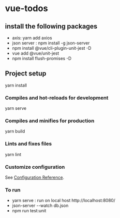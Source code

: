 # vue-todos
## install the following packages
- axis: yarn add axios<br/>
- json server : npm install -g json-server<br>
- npm install @vue/cli-plugin-unit-jest -D <br>
- vue add @vue/unit-jest <br>
- npm install flush-promises -D <br>


## Project setup

yarn install


### Compiles and hot-reloads for development

yarn serve


### Compiles and minifies for production

yarn build


### Lints and fixes files

yarn lint


### Customize configuration
See [Configuration Reference](https://cli.vuejs.org/config/).

### To run
- yarn serve : run on local host http://localhost:8080/<br/>
- json-server --watch db.json<br>
- npm run test:unit<br>

